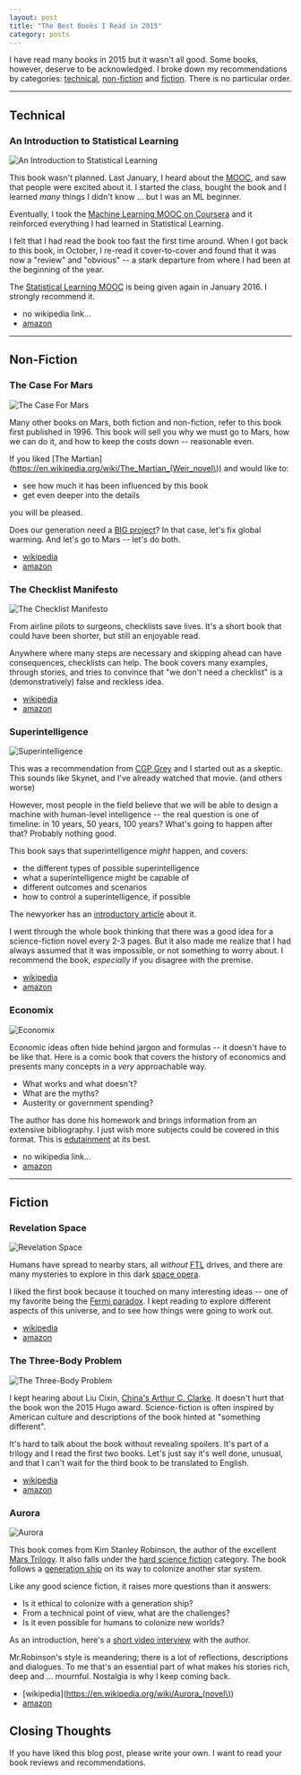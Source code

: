 ```yaml
---
layout: post
title: "The Best Books I Read in 2015"
category: posts
---
```


I have read many books in 2015 but it wasn't all good. Some books, however,
deserve to be acknowledged. I broke down my recommendations by categories:
[technical](#technical), [non-fiction](#non-fiction) and [fiction](#fiction).
There is no particular order.

-------------------------------------------------

## Technical

### An Introduction to Statistical Learning

<img class="book-cover" src="{{site.url}}/assets/best-books-2015/1461471370.jpg" alt="An Introduction to Statistical Learning" />

This book wasn't planned. Last January, I heard about the [MOOC](https://lagunita.stanford.edu/courses/HumanitiesandScience/StatLearning/Winter2015/about),
and saw that people were excited about it. I started the class, bought the
book and I learned *many* things I didn't know ... but I was an ML beginner.

Eventually, I took the [Machine Learning MOOC on Coursera](https://www.coursera.org/learn/machine-learning) and it reinforced everything I had learned in Statistical Learning.

I felt that I had read the book too fast the first time around. When I got back
to this book, in October, I re-read it cover-to-cover and found that it was now
a "review" and "obvious" -- a stark departure from where I had been at the
beginning of the year.

The [Statistical Learning MOOC](https://lagunita.stanford.edu/courses/HumanitiesSciences/StatLearning/Winter2016/about) is being given again in January 2016. I strongly recommend it.

* no wikipedia link...
* [amazon](http://www.amazon.com/dp/1461471370)


-------------------------------------------------

## Non-Fiction

### The Case For Mars

<img class="book-cover" src="{{site.url}}/assets/best-books-2015/145160811X.jpg" alt="The Case For Mars" />

Many other books on Mars, both fiction and non-fiction, refer to this book
first published in 1996. This book will sell you why we must go to Mars, how
we can do it, and how to keep the costs down -- reasonable even.

If you liked [The Martian](https://en.wikipedia.org/wiki/The_Martian_(Weir_novel\)) and would like to:

* see how much it has been influenced by this book
* get even deeper into the details

you will be pleased.

Does our generation need a [BIG project](https://www.youtube.com/watch?v=g25G1M4EXrQ&feature=youtu.be&t=103)? In that case, let's fix global warming. And let's go to Mars -- let's do both.

* [wikipedia](https://en.wikipedia.org/wiki/The_Case_for_Mars)
* [amazon](http://www.amazon.com/dp/145160811X)


### The Checklist Manifesto

<img class="book-cover" src="{{site.url}}/assets/best-books-2015/0312430000.jpg" alt="The Checklist Manifesto" />

From airline pilots to surgeons, checklists save lives. It's a short book that
could have been shorter, but still an enjoyable read.

Anywhere where many steps are necessary and skipping ahead can have
consequences, checklists can help. The book covers many examples, through
stories, and tries to convince that "we don't need a checklist" is a
(demonstratively) false and reckless idea.

* [wikipedia](https://en.wikipedia.org/wiki/The_Checklist_Manifesto)
* [amazon](http://www.amazon.com/dp/0312430000)


### Superintelligence

<img class="book-cover" src="{{site.url}}/assets/best-books-2015/0199678111.jpg" alt="Superintelligence" />

This was a recommendation from [CGP Grey](http://www.hellointernet.fm/podcast/52) and I started out as a
skeptic. This sounds like Skynet, and I've already watched that movie. (and others worse)

However, most people in the field believe that we will be able to design a
machine with human-level intelligence -- the real question is one of timeline:
in 10 years, 50 years, 100 years? What's going to happen after that? Probably
nothing good.

This book says that superintelligence _might_ happen, and covers:

* the different types of possible superintelligence
* what a superintelligence might be capable of
* different outcomes and scenarios
* how to control a superintelligence, if possible

The newyorker has an [introductory article](http://www.newyorker.com/magazine/2015/11/23/doomsday-invention-artificial-intelligence-nick-bostrom) about it.

I went through the whole book thinking that there was a good idea for a
science-fiction novel every 2-3 pages. But it also made me realize that
I had always assumed that it was impossible, or not something to worry about.
I recommend the book, *especially* if you disagree with the premise.

* [wikipedia](https://en.wikipedia.org/wiki/Superintelligence:_Paths,_Dangers,_Strategies)
* [amazon](http://www.amazon.com/dp/0199678111)


### Economix

<img class="book-cover" src="{{site.url}}/assets/best-books-2015/0810988399.jpg" alt="Economix" />

Economic ideas often hide behind jargon and formulas -- it doesn't have to be
like that. Here is a comic book that covers the history of economics and
presents many concepts in a _very_ approachable way.

* What works and what doesn't?
* What are the myths?
* Austerity or government spending?

The author has done his homework and brings information from an extensive
bibliography. I just wish more subjects could be covered in this format. This
is [edutainment](https://en.wikipedia.org/wiki/Educational_entertainment) at
its best.

* no wikipedia link...
* [amazon](http://www.amazon.com/dp/0810988399)

-------------------------------------------------

## Fiction

### Revelation Space

<img class="book-cover" src="{{site.url}}/assets/best-books-2015/0441009425.jpg" alt="Revelation Space" />

Humans have spread to nearby stars, all _without_ [FTL](https://en.wikipedia.org/wiki/Faster-than-light) drives, and there are
many mysteries to explore in this dark [space opera](https://en.wikipedia.org/wiki/Space_opera).

I liked the first book because it touched on many interesting ideas -- one of
my favorite being the [Fermi paradox](http://waitbutwhy.com/2014/05/fermi-paradox.html).
I kept reading to explore different aspects of this universe, and to see how
things were going to work out.

* [wikipedia](https://en.wikipedia.org/wiki/Revelation_Space)
* [amazon](http://www.amazon.com/dp/0441009425)


### The Three-Body Problem

<img class="book-cover" src="{{site.url}}/assets/best-books-2015/0765377063.jpg" alt="The Three-Body Problem" />

I kept hearing about Liu Cixin, [China's Arthur C. Clarke](http://www.newyorker.com/books/page-turner/chinas-arthur-c-clarke). It doesn't hurt that the book won the 2015 Hugo award. Science-fiction is often inspired by American culture and descriptions of the book hinted at "something different".

It's hard to talk about the book without revealing spoilers. It's part of a
trilogy and I read the first two books. Let's just say it's well done,
unusual, and that I can't wait for the third book to be translated to English.

* [wikipedia](https://en.wikipedia.org/wiki/The_Three-Body_Problem)
* [amazon](http://www.amazon.com/dp/0765377063)


### Aurora

<img class="book-cover" src="{{site.url}}/assets/best-books-2015/0316098108.jpg" alt="Aurora" />

This book comes from Kim Stanley Robinson, the author of the excellent
[Mars Trilogy](https://en.wikipedia.org/wiki/Mars_trilogy). It also falls under
the [hard science fiction](https://en.wikipedia.org/wiki/Hard_science_fiction) category.
The book follows a [generation ship](https://en.wikipedia.org/wiki/Generation_ship) on its
way to colonize another star system.

Like any good science fiction, it raises more questions than it answers:

* Is it ethical to colonize with a generation ship?
* From a technical point of view, what are the challenges?
* Is it even possible for humans to colonize new worlds?

As an introduction, here's a [short video interview](https://www.youtube.com/watch?v=3T1-lE5i98M) with the author.

Mr.Robinson's style is meandering; there is a lot of reflections, descriptions
and dialogues. To me that's an essential part of what makes his stories rich, deep
and ... mournful. Nostalgia is why I keep coming back.

* [wikipedia](https://en.wikipedia.org/wiki/Aurora_(novel\))
* [amazon](http://www.amazon.com/dp/0316098108)


## Closing Thoughts

If you have liked this blog post, please write your own. I want to read your book
reviews and recommendations.

